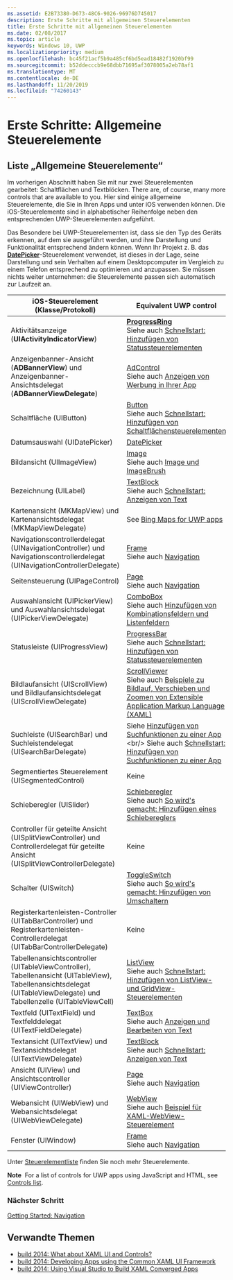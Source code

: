 ```yaml
---
ms.assetid: E2B73380-D673-48C6-9026-96976D745017
description: Erste Schritte mit allgemeinen Steuerelementen
title: Erste Schritte mit allgemeinen Steuerelementen
ms.date: 02/08/2017
ms.topic: article
keywords: Windows 10, UWP
ms.localizationpriority: medium
ms.openlocfilehash: bc45f21acf5b9a485cf6bd5ead18482f1920bf99
ms.sourcegitcommit: b52ddecccb9e68dbb71695af3078005a2eb78af1
ms.translationtype: MT
ms.contentlocale: de-DE
ms.lasthandoff: 11/20/2019
ms.locfileid: "74260143"
---
```

# <a name="getting-started-common-controls"></a>Erste Schritte: Allgemeine Steuerelemente


## <a name="common-controls-list"></a>Liste „Allgemeine Steuerelemente“

Im vorherigen Abschnitt haben Sie mit nur zwei Steuerelementen gearbeitet: Schaltflächen und Textblöcken. There are, of course, many more controls that are available to you. Hier sind einige allgemeine Steuerelemente, die Sie in Ihren Apps und unter iOS verwenden können. Die iOS-Steuerelemente sind in alphabetischer Reihenfolge neben den entsprechenden UWP-Steuerelementen aufgeführt.

Das Besondere bei UWP-Steuerelementen ist, dass sie den Typ des Geräts erkennen, auf dem sie ausgeführt werden, und ihre Darstellung und Funktionalität entsprechend ändern können. Wenn Ihr Projekt z. B. das [**DatePicker**](https://docs.microsoft.com/previous-versions/windows/apps/br211681(v=win.10))-Steuerelement verwendet, ist dieses in der Lage, seine Darstellung und sein Verhalten auf einem Desktopcomputer im Vergleich zu einem Telefon entsprechend zu optimieren und anzupassen. Sie müssen nichts weiter unternehmen: die Steuerelemente passen sich automatisch zur Laufzeit an.

| iOS-Steuerelement (Klasse/Protokoll) | Equivalent UWP control |
|------------------------------|--------------------------------------|
| Aktivitätsanzeige (**UIActivityIndicatorView**) | [**ProgressRing**](https://docs.microsoft.com/uwp/api/Windows.UI.Xaml.Controls.ProgressRing) <br/> Siehe auch [Schnellstart: Hinzufügen von Statussteuerelementen](https://docs.microsoft.com/previous-versions/windows/apps/hh780651(v=win.10)) |
| Anzeigenbanner-Ansicht (**ADBannerView**) und Anzeigenbanner-Ansichtsdelegat (**ADBannerViewDelegate**) | [AdControl](https://docs.microsoft.com/uwp/api/microsoft.advertising.winrt.ui.adcontrol) <br/> Siehe auch [Anzeigen von Werbung in Ihrer App](../monetize/display-ads-in-your-app.md) |
| Schaltfläche (UIButton) | [Button](https://docs.microsoft.com/uwp/api/Windows.UI.Xaml.Controls.Button) <br/> Siehe auch [Schnellstart: Hinzufügen von Schaltflächensteuerelementen](https://docs.microsoft.com/previous-versions/windows/apps/jj153346(v=win.10)) |
| Datumsauswahl (UIDatePicker) | [DatePicker](https://docs.microsoft.com/previous-versions/windows/apps/br211681(v=win.10)) |
| Bildansicht (UIImageView) | [Image](https://docs.microsoft.com/uwp/api/Windows.UI.Xaml.Controls.Image) <br/> Siehe auch [Image und ImageBrush](https://docs.microsoft.com/windows/uwp/controls-and-patterns/images-imagebrushes) |
| Bezeichnung (UILabel) | [TextBlock](https://docs.microsoft.com/uwp/api/Windows.UI.Xaml.Controls.TextBlock) <br/> Siehe auch [Schnellstart: Anzeigen von Text](https://docs.microsoft.com/previous-versions/windows/apps/hh700392(v=win.10)) |
| Kartenansicht (MKMapView) und Kartenansichtsdelegat (MKMapViewDelegate) | See [Bing Maps for UWP apps](https://msdn.microsoft.com/library/hh846481) |
| Navigationscontrollerdelegat (UINavigationController) und Navigationscontrollerdelegat (UINavigationControllerDelegate) | [Frame](https://docs.microsoft.com/uwp/api/Windows.UI.Xaml.Controls.Frame) <br/> Siehe auch [Navigation](https://docs.microsoft.com/windows/uwp/layout/navigation-basics) |
| Seitensteuerung (UIPageControl) | [Page](https://docs.microsoft.com/uwp/api/Windows.UI.Xaml.Controls.Page) <br/> Siehe auch [Navigation](https://docs.microsoft.com/windows/uwp/layout/navigation-basics) |
| Auswahlansicht (UIPickerView) und Auswahlansichtsdelegat (UIPickerViewDelegate) | [ComboBox](https://docs.microsoft.com/uwp/api/Windows.UI.Xaml.Controls.ComboBox) <br/> Siehe auch [Hinzufügen von Kombinationsfeldern und Listenfeldern](https://docs.microsoft.com/previous-versions/windows/apps/hh780616(v=win.10)) |
| Statusleiste (UIProgressView) | [ProgressBar](https://docs.microsoft.com/uwp/api/Windows.UI.Xaml.Controls.ProgressBar) <br/> Siehe auch [Schnellstart: Hinzufügen von Statussteuerelementen](https://docs.microsoft.com/previous-versions/windows/apps/hh780651(v=win.10)) |
| Bildlaufansicht (UIScrollView) und Bildlaufansichtsdelegat (UIScrollViewDelegate) | [ScrollViewer](https://docs.microsoft.com/uwp/api/Windows.UI.Xaml.Controls.ScrollViewer) <br/>  Siehe auch [Beispiele zu Bildlauf, Verschieben und Zoomen von Extensible Application Markup Language (XAML)](https://code.msdn.microsoft.com/windowsapps/xaml-scrollviewer-pan-and-949d29e9) |
| Suchleiste (UISearchBar) und Suchleistendelegat (UISearchBarDelegate) | Siehe [Hinzufügen von Suchfunktionen zu einer App](https://docs.microsoft.com/previous-versions/windows/apps/jj130767(v=win.10)) <br/>  Siehe auch [Schnellstart: Hinzufügen von Suchfunktionen zu einer App](https://docs.microsoft.com/previous-versions/windows/apps/hh868180(v=win.10)) |
| Segmentiertes Steuerelement (UISegmentedControl) | Keine |
| Schieberegler (UISlider) | [Schieberegler](https://docs.microsoft.com/uwp/api/Windows.UI.Xaml.Controls.Slider) <br/>  Siehe auch [So wird's gemacht: Hinzufügen eines Schiebereglers](https://docs.microsoft.com/previous-versions/windows/apps/hh868197(v=win.10)) |
| Controller für geteilte Ansicht (UISplitViewController) und Controllerdelegat für geteilte Ansicht (UISplitViewControllerDelegate) | Keine |
| Schalter (UISwitch) | [ToggleSwitch](https://docs.microsoft.com/uwp/api/Windows.UI.Xaml.Controls.ToggleSwitch) <br/>  Siehe auch [So wird's gemacht: Hinzufügen von Umschaltern](https://docs.microsoft.com/previous-versions/windows/apps/hh868198(v=win.10)) |
| Registerkartenleisten-Controller (UITabBarController) und Registerkartenleisten-Controllerdelegat (UITabBarControllerDelegate) | Keine |
| Tabellenansichtscontroller (UITableViewController), Tabellenansicht (UITableView), Tabellenansichtsdelegat (UITableViewDelegate) und Tabellenzelle (UITableViewCell) | [ListView](https://docs.microsoft.com/uwp/api/Windows.UI.Xaml.Controls.ListView) <br/>  Siehe auch [Schnellstart: Hinzufügen von ListView- und GridView-Steuerelementen](https://docs.microsoft.com/previous-versions/windows/apps/hh780650(v=win.10)) |
| Textfeld (UITextField) und Textfelddelegat (UITextFieldDelegate) | [TextBox](https://docs.microsoft.com/uwp/api/Windows.UI.Xaml.Controls.TextBox) <br/>  Siehe auch [Anzeigen und Bearbeiten von Text](https://docs.microsoft.com/windows/uwp/design/controls-and-patterns/text-controls) |
| Textansicht (UITextView) und Textansichtsdelegat (UITextViewDelegate) | [TextBlock](https://docs.microsoft.com/uwp/api/Windows.UI.Xaml.Controls.TextBlock) <br/>  Siehe auch [Schnellstart: Anzeigen von Text](https://docs.microsoft.com/previous-versions/windows/apps/hh700392(v=win.10)) |
| Ansicht (UIView) und Ansichtscontroller (UIViewController) | [Page](https://docs.microsoft.com/uwp/api/Windows.UI.Xaml.Controls.Page) <br/>  Siehe auch [Navigation](https://docs.microsoft.com/windows/uwp/layout/navigation-basics) |
| Webansicht (UIWebView) und Webansichtsdelegat (UIWebViewDelegate) | [WebView](https://docs.microsoft.com/uwp/api/Windows.UI.Xaml.Controls.WebView) <br/>  Siehe auch [Beispiel für XAML-WebView-Steuerelement](https://code.msdn.microsoft.com/windowsapps/XAML-WebView-control-sample-58ad63f7) |
| Fenster (UIWindow) | [Frame](https://docs.microsoft.com/uwp/api/Windows.UI.Xaml.Controls.Frame) <br/>  Siehe auch [Navigation](https://docs.microsoft.com/windows/uwp/layout/navigation-basics) |

Unter [Steuerelementliste](https://docs.microsoft.com/windows/uwp/design/controls-and-patterns/) finden Sie noch mehr Steuerelemente.

**Note**  For a list of controls for UWP apps using JavaScript and HTML, see [Controls list](https://docs.microsoft.com/previous-versions/windows/apps/hh465453(v=win.10)).

### <a name="next-step"></a>Nächster Schritt

[Getting Started: Navigation](getting-started-navigation.md)

## <a name="related-topics"></a>Verwandte Themen

* [build 2014: What about XAML UI and Controls?](https://channel9.msdn.com/Events/Build/2014/2-516)
* [build 2014: Developing Apps using the Common XAML UI Framework](https://channel9.msdn.com/Events/Build/2014/2-507)
* [build 2014: Using Visual Studio to Build XAML Converged Apps](https://channel9.msdn.com/Events/Build/2014/3-591)
